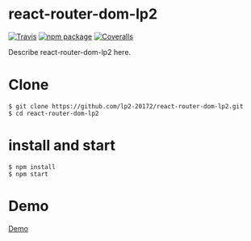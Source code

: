 # react-router-dom-lp2

[![Travis][build-badge]][build]
[![npm package][npm-badge]][npm]
[![Coveralls][coveralls-badge]][coveralls]

Describe react-router-dom-lp2 here.

[build-badge]: https://img.shields.io/travis/user/repo/master.png?style=flat-square
[build]: https://travis-ci.org/user/repo

[npm-badge]: https://img.shields.io/npm/v/npm-package.png?style=flat-square
[npm]: https://www.npmjs.org/package/npm-package

[coveralls-badge]: https://img.shields.io/coveralls/user/repo/master.png?style=flat-square
[coveralls]: https://coveralls.io/github/user/repo

# Clone

```
$ git clone https://github.com/lp2-20172/react-router-dom-lp2.git
$ cd react-router-dom-lp2

```

# install and start

```
$ npm install
$ npm start

```
# Demo
[Demo](https://lp2-20172.github.io/catalogo/categorias/new)
